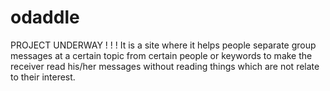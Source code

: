 # odaddle
PROJECT UNDERWAY ! ! !
It is a site where it helps people separate group messages at a certain topic from certain people or keywords to make the receiver read his/her messages without reading things which are not relate to their interest.
